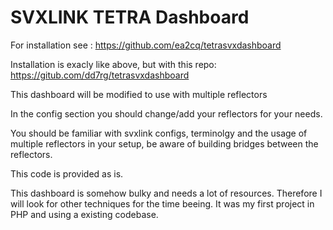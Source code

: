 # SVXLINK TETRA Dashboard


For installation see : https://github.com/ea2cq/tetrasvxdashboard 

Installation is exacly like above, but with this repo: https://gitub.com/dd7rg/tetrasvxdashboard

This dashboard will be modified to use with multiple reflectors

In the config section you should change/add your reflectors for your needs. 

You should be familiar with svxlink configs, terminolgy and the usage of multiple reflectors in your setup, be aware of building bridges between the reflectors.

This code is provided as is. 

This dashboard is somehow bulky and needs a lot of resources. Therefore I will look for other techniques for the time beeing. It was my first project in PHP and using a existing codebase.

